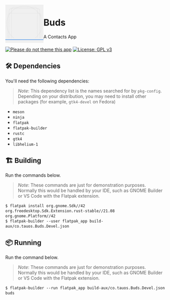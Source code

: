 <img align="left" style="vertical-align: middle" width="120" height="120" src="data/icons/co.tauos.Buds.svg">

# Buds

A Contacts App

###

[![Please do not theme this app](https://stopthemingmy.app/badge.svg)](https://stopthemingmy.app)
[![License: GPL v3](https://img.shields.io/badge/License-GPL%20v3-blue.svg)](http://www.gnu.org/licenses/gpl-3.0)

## 🛠️ Dependencies

You'll need the following dependencies:

> _Note_: This dependency list is the names searched for by `pkg-config`. Depending on your distribution, you may need to install other packages (for example, `gtk4-devel` on Fedora)

- `meson`
- `ninja`
- `flatpak`
- `flatpak-builder`
- `rustc`
- `gtk4`
- `libhelium-1`


## 🏗️ Building

Run the commands below.

> _Note_: These commands are just for demonstration purposes. Normally this would be handled by your IDE, such as GNOME Builder or VS Code with the Flatpak extension.

```
$ flatpak install org.gnome.Sdk//42 org.freedesktop.Sdk.Extension.rust-stable//21.08 org.gnome.Platform//42
$ flatpak-builder --user flatpak_app build-aux/co.tauos.Buds.Devel.json
```

## 📦 Running

Run the command below.

> _Note_: These commands are just for demonstration purposes. Normally this would be handled by your IDE, such as GNOME Builder or VS Code with the Flatpak extension.

```
$ flatpak-builder --run flatpak_app build-aux/co.tauos.Buds.Devel.json buds
```
